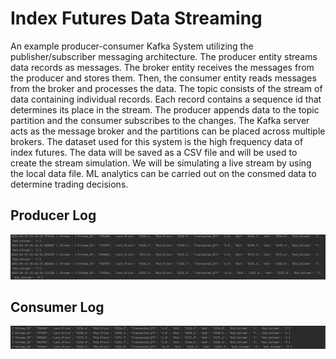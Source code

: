 # Index Futures Data Streaming

An example producer-consumer Kafka System utilizing the publisher/subscriber messaging architecture. The producer entity streams data records as messages. The broker entity receives the messages from the producer and stores them. Then, the consumer entity reads messages from the broker and processes the data. The topic consists of the stream of data containing individual records. Each record contains a sequence id that determines its place in the stream. The producer appends data to the topic partition and the consumer subscribes to the changes. The Kafka server acts as the message broker and the partitions can be placed across multiple brokers. The dataset used for this system is the high frequency data of index futures. The data will be saved as a CSV file and will be used to create the stream simulation. We will be simulating a live stream by using the local data file. ML analytics can be carried out on the consmed data to determine trading decisions.

## Producer Log
![Producer Log](/LogsScreenshots/ProducerLog.PNG)

## Consumer Log
![Consumer Log](/LogsScreenshots/ConsumerLog.PNG)
